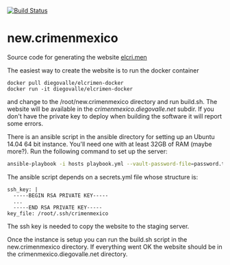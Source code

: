 [![Build Status](https://circleci.com/gh/diegovalle/new.crimenmexico.png?style=shield&circle-token=:circle-token)](https://circleci.com/gh/diegovalle/new.crimenmexico)

# new.crimenmexico

Source code for generating the website
[elcri.men](https://elcri.men)

The easiest way to create the website is to run the docker container

```
docker pull diegovalle/elcrimen-docker
docker run -it diegovalle/elcrimen-docker
```

and change to the /root/new.crimenmexico directory and run build.sh. The website will
be available in the _crimenmexico.diegovalle.net_ subdir. If you don't have 
the private key to deploy when building the software it will report some errors.

There is an ansible script in the ansible directory for setting up an
Ubuntu 14.04 64 bit instance. You'll need one with at least 32GB of RAM (maybe more?). 
Run the following command to set up the server:

```sh
ansible-playbook -i hosts playbook.yml --vault-password-file=password.txt --extra-vars "secrets=true"
```

The ansible script depends on a secrets.yml file whose structure is:

```
ssh_key: |
  -----BEGIN RSA PRIVATE KEY-----
  ...
  -----END RSA PRIVATE KEY-----
key_file: /root/.ssh/crimenmexico
```

The ssh key is needed to copy the website to the staging server.

Once the instance is
setup you can run the build.sh script in the new.crimenmexico
directory. If everything went OK the website should be in the
crimenmexico.diegovalle.net directory.

